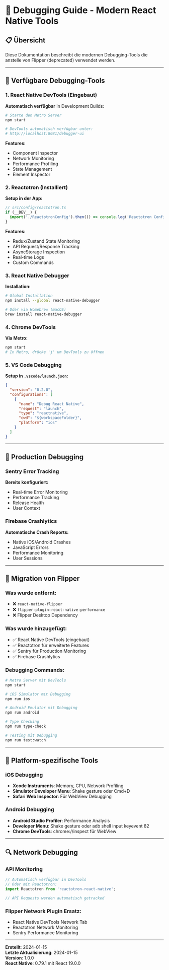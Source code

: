 # 🐛 Debugging Guide - Modern React Native Tools

## 📋 Übersicht

Diese Dokumentation beschreibt die modernen Debugging-Tools die anstelle von Flipper (deprecated) verwendet werden.

---

## 🔧 Verfügbare Debugging-Tools

### 1. React Native DevTools (Eingebaut)

**Automatisch verfügbar** in Development Builds:

```bash
# Starte den Metro Server
npm start

# DevTools automatisch verfügbar unter:
# http://localhost:8081/debugger-ui
```

**Features:**
- Component Inspector
- Network Monitoring  
- Performance Profiling
- State Management
- Element Inspector

### 2. Reactotron (Installiert)

**Setup in der App:**

```typescript
// src/config/reactotron.ts
if (__DEV__) {
  import('./ReactotronConfig').then(() => console.log('Reactotron Configured'))
}
```

**Features:**
- Redux/Zustand State Monitoring
- API Request/Response Tracking
- AsyncStorage Inspection
- Real-time Logs
- Custom Commands

### 3. React Native Debugger

**Installation:**
```bash
# Global Installation
npm install --global react-native-debugger

# Oder via Homebrew (macOS)
brew install react-native-debugger
```

### 4. Chrome DevTools

**Via Metro:**
```bash
npm start
# In Metro, drücke 'j' um DevTools zu öffnen
```

### 5. VS Code Debugging

**Setup in `.vscode/launch.json`:**
```json
{
  "version": "0.2.0",
  "configurations": [
    {
      "name": "Debug React Native",
      "request": "launch",
      "type": "reactnative",
      "cwd": "${workspaceFolder}",
      "platform": "ios"
    }
  ]
}
```

---

## 🎯 Production Debugging

### Sentry Error Tracking

**Bereits konfiguriert:**
- Real-time Error Monitoring
- Performance Tracking
- Release Health
- User Context

### Firebase Crashlytics

**Automatische Crash Reports:**
- Native iOS/Android Crashes
- JavaScript Errors
- Performance Monitoring
- User Sessions

---

## 🚀 Migration von Flipper

### Was wurde entfernt:
- ❌ `react-native-flipper`
- ❌ `flipper-plugin-react-native-performance`
- ❌ Flipper Desktop Dependency

### Was wurde hinzugefügt:
- ✅ React Native DevTools (eingebaut)
- ✅ Reactotron für erweiterte Features
- ✅ Sentry für Production Monitoring
- ✅ Firebase Crashlytics

### Debugging Commands:

```bash
# Metro Server mit DevTools
npm start

# iOS Simulator mit Debugging
npm run ios

# Android Emulator mit Debugging  
npm run android

# Type Checking
npm run type-check

# Testing mit Debugging
npm run test:watch
```

---

## 📱 Platform-spezifische Tools

### iOS Debugging
- **Xcode Instruments**: Memory, CPU, Network Profiling
- **Simulator Developer Menu**: Shake gesture oder Cmd+D
- **Safari Web Inspector**: Für WebView Debugging

### Android Debugging
- **Android Studio Profiler**: Performance Analysis
- **Developer Menu**: Shake gesture oder adb shell input keyevent 82
- **Chrome DevTools**: chrome://inspect für WebView

---

## 🔍 Network Debugging

### API Monitoring
```typescript
// Automatisch verfügbar in DevTools
// Oder mit Reactotron:
import Reactotron from 'reactotron-react-native';

// API Requests werden automatisch getracked
```

### Flipper Network Plugin Ersatz:
- React Native DevTools Network Tab
- Reactotron Network Monitoring
- Sentry Performance Monitoring

---

**Erstellt**: 2024-01-15  
**Letzte Aktualisierung**: 2024-01-15  
**Version**: 1.0.0  
**React Native**: 0.79.1 mit React 19.0.0 